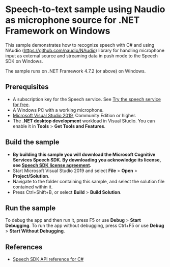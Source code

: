 # Speech-to-text sample using Naudio as microphone source for .NET Framework on Windows

This sample demonstrates how to recognize speech with C# and using NAudio (https://github.com/naudio/NAudio) library for handling microphone input as external source 
and streaming data in push mode to the Speech SDK on Windows.

The sample runs on .NET Framework 4.7.2 (or above) on Windows.

## Prerequisites

* A subscription key for the Speech service. See [Try the speech service for free](https://docs.microsoft.com/azure/cognitive-services/speech-service/get-started).
* A Windows PC with a working microphone.
* [Microsoft Visual Studio 2019](https://www.visualstudio.com/), Community Edition or higher.
* The **.NET desktop development** workload in Visual Studio.
  You can enable it in **Tools** \> **Get Tools and Features**.

## Build the sample

* **By building this sample you will download the Microsoft Cognitive Services Speech SDK. By downloading you acknowledge its license, see [Speech SDK license agreement](https://aka.ms/csspeech/license).**
* Start Microsoft Visual Studio 2019 and select **File** \> **Open** \> **Project/Solution**.
* Navigate to the folder containing this sample, and select the solution file contained within it.
* Press Ctrl+Shift+B, or select **Build** \> **Build Solution**.

## Run the sample

To debug the app and then run it, press F5 or use **Debug** \> **Start Debugging**. To run the app without debugging, press Ctrl+F5 or use **Debug** \> **Start Without Debugging**.

## References

* [Speech SDK API reference for C#](https://aka.ms/csspeech/csharpref)
